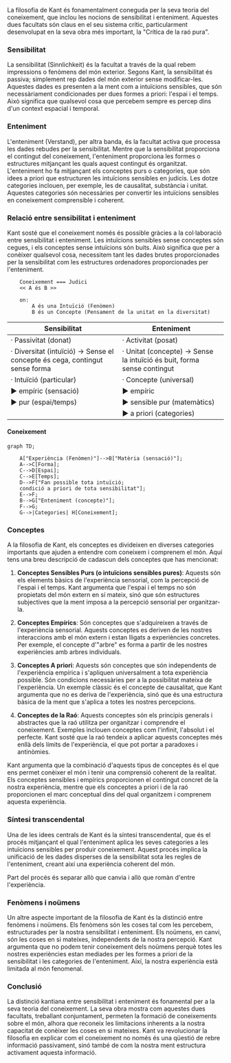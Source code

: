 
La filosofia de Kant és fonamentalment coneguda per la seva teoria del coneixement, que inclou les nocions de sensibilitat i enteniment. Aquestes dues facultats són claus en el seu sistema crític, particularment desenvolupat en la seva obra més important, la "Crítica de la raó pura".

### Sensibilitat

La sensibilitat (Sinnlichkeit) és la facultat a través de la qual rebem impressions o fenòmens del món exterior. Segons Kant, la sensibilitat és passiva; simplement rep dades del món exterior sense modificar-les. Aquestes dades es presenten a la ment com a intuïcions sensibles, que són necessàriament condicionades per dues formes a priori: l'espai i el temps. Això significa que qualsevol cosa que percebem sempre es percep dins d'un context espacial i temporal. 

### Enteniment

L'enteniment (Verstand), per altra banda, és la facultat activa que processa les dades rebudes per la sensibilitat. Mentre que la sensibilitat proporciona el contingut del coneixement, l'enteniment proporciona les formes o estructures mitjançant les quals aquest contingut és organitzat. L'enteniment ho fa mitjançant els conceptes purs o categories, que són idees a priori que estructuren les intuïcions sensibles en judicis. Les dotze categories inclouen, per exemple, les de causalitat, substància i unitat. Aquestes categories són necessàries per convertir les intuïcions sensibles en coneixement comprensible i coherent.

### Relació entre sensibilitat i enteniment

Kant sosté que el coneixement només és possible gràcies a la col·laboració entre sensibilitat i enteniment. Les intuïcions sensibles sense conceptes són cegues, i els conceptes sense intuïcions són buits. Això significa que per a conèixer qualsevol cosa, necessitem tant les dades brutes proporcionades per la sensibilitat com les estructures ordenadores proporcionades per l'enteniment.

```
    Coneixement === Judici
    << A és B >>

    on:
        A és una Intuïció (Fenòmen)
        B és un Concepte (Pensament de la unitat en la diversitat)
```

| Sensibilitat | Enteniment |
|-|-|
| · Passivitat (donat) | · Activitat (posat) |
| · Diversitat (intuïció) -> Sense el concepte és cega, contingut sense forma | · Unitat (concepte) -> Sense la intuïció és buit, forma sense contingut |
| · Intuïció (particular) | · Concepte (universal) |
| ► empíric (sensació) | ► empíric |
| ► pur (espai/temps) | ► sensible pur (matemàtics) |
|| ► a priori (categories) |

#### Coneixement

```mermaid
graph TD;

    A["Experiència (Fenòmen)"]-->B["Matèria (sensació)"];
    A-->C[Forma];
    C-->D[Espai];
    C-->E[Temps];
    D-->F["Fan possible tota intuïció; 
    condició a priori de tota sensibilitat"];
    E-->F;
    B-->G["Enteniment (concepte)"];
    F-->G;
    G-->|Categories| H[Coneixement];
```

### Conceptes

A la filosofia de Kant, els conceptes es divideixen en diverses categories importants que ajuden a entendre com coneixem i comprenem el món. Aquí tens una breu descripció de cadascun dels conceptes que has mencionat:

1. **Conceptes Sensibles Purs (o intuïcions sensibles pures)**: Aquests són els elements bàsics de l'experiència sensorial, com la percepció de l'espai i el temps. Kant argumenta que l'espai i el temps no són propietats del món extern en sí mateix, sinó que són estructures subjectives que la ment imposa a la percepció sensorial per organitzar-la.

2. **Conceptes Empírics**: Són conceptes que s'adquireixen a través de l'experiència sensorial. Aquests conceptes es deriven de les nostres interaccions amb el món extern i estan lligats a experiències concretes. Per exemple, el concepte d'"arbre" es forma a partir de les nostres experiències amb arbres individuals.

3. **Conceptes A priori**: Aquests són conceptes que són independents de l'experiència empírica i s'apliquen universalment a tota experiència possible. Són condicions necessàries per a la possibilitat mateixa de l'experiència. Un exemple clàssic és el concepte de causalitat, que Kant argumenta que no es deriva de l'experiència, sinó que és una estructura bàsica de la ment que s'aplica a totes les nostres percepcions.

4. **Conceptes de la Raó**: Aquests conceptes són els principis generals i abstractes que la raó utilitza per organitzar i comprendre el coneixement. Exemples inclouen conceptes com l'infinit, l'absolut i el perfecte. Kant sosté que la raó tendeix a aplicar aquests conceptes més enllà dels límits de l'experiència, el que pot portar a paradoxes i antinòmies.

Kant argumenta que la combinació d'aquests tipus de conceptes és el que ens permet conèixer el món i tenir una comprensió coherent de la realitat. Els conceptes sensibles i empírics proporcionen el contingut concret de la nostra experiència, mentre que els conceptes a priori i de la raó proporcionen el marc conceptual dins del qual organitzem i comprenem aquesta experiència.

### Síntesi transcendental

Una de les idees centrals de Kant és la síntesi transcendental, que és el procés mitjançant el qual l'enteniment aplica les seves categories a les intuïcions sensibles per produir coneixement. Aquest procés implica la unificació de les dades disperses de la sensibilitat sota les regles de l'enteniment, creant així una experiència coherent del món.

Part del procés és separar allò que canvia i allò que romàn d'entre l'experiència.

### Fenòmens i noümens

Un altre aspecte important de la filosofia de Kant és la distinció entre fenòmens i noümens. Els fenòmens són les coses tal com les percebem, estructurades per la nostra sensibilitat i enteniment. Els noümens, en canvi, són les coses en si mateixes, independents de la nostra percepció. Kant argumenta que no podem tenir coneixement dels noümens perquè totes les nostres experiències estan mediades per les formes a priori de la sensibilitat i les categories de l'enteniment. Així, la nostra experiència està limitada al món fenomenal.

### Conclusió

La distinció kantiana entre sensibilitat i enteniment és fonamental per a la seva teoria del coneixement. La seva obra mostra com aquestes dues facultats, treballant conjuntament, permeten la formació de coneixements sobre el món, alhora que reconeix les limitacions inherents a la nostra capacitat de conèixer les coses en si mateixes. Kant va revolucionar la filosofia en explicar com el coneixement no només és una qüestió de rebre informació passivament, sinó també de com la nostra ment estructura activament aquesta informació.
